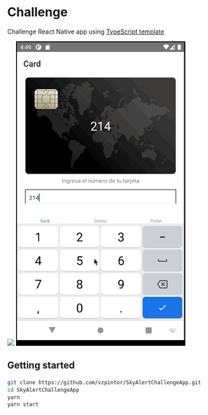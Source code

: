 # Challenge

Challenge React Native app using [TypeScript template](https://reactnative.dev/docs/typescript)

![](demo/demo-ios.gif)
![](demo/demo-android.gif)

## Getting started

```sh
git clone https://github.com/vzpintor/SkyAlertChallengeApp.git
cd SkyAlertChallengeApp
yarn
yarn start
```
